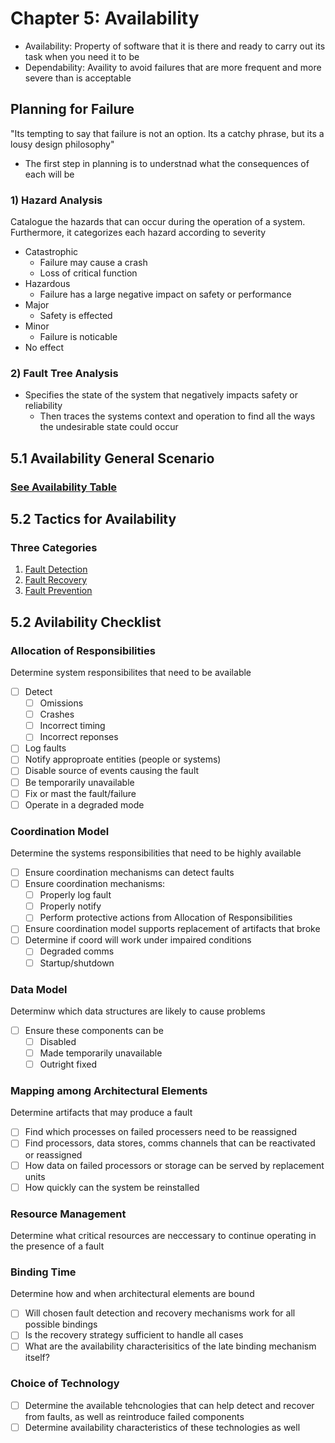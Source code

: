 # Chapter 5: Availability

* Availability: Property of software that it is there and ready to carry out its task when you need it to be
* Dependability: Availity to avoid failures that are more frequent and more severe than is acceptable

## Planning for Failure

"Its tempting to say that failure is not an option. Its a catchy phrase, but its a lousy design philosophy"

* The first step in planning is to understnad what the consequences of each will be

### 1) Hazard Analysis

Catalogue the hazards that can occur during the operation of a system. Furthermore, it categorizes each hazard according to severity

* Catastrophic
  * Failure may cause a crash
  * Loss of critical function
* Hazardous
  * Failure has a large negative impact on safety or performance
* Major
  * Safety is effected
* Minor
  * Failure is noticable
* No effect

### 2) Fault Tree Analysis

* Specifies the state of the system that negatively impacts safety or reliability
  * Then traces the systems context and operation to find all the ways the undesirable state could occur

## 5.1 Availability General Scenario

### [See Availability Table](./AVAILABILITY.md)

## 5.2 Tactics for Availability

### Three Categories

1. [Fault Detection](./FAULT_DETECTION.md)
2. [Fault Recovery](./FAULT_RECOVERY.md)
3. [Fault Prevention](./FAULT_PREVENTION.md)

## 5.2 Avilability Checklist

### Allocation of Responsibilities

Determine system responsibilites that need to be available

* [ ] Detect
  * [ ] Omissions
  * [ ] Crashes
  * [ ] Incorrect timing
  * [ ] Incorrect reponses
* [ ] Log faults
* [ ] Notify approproate entities (people or systems)
* [ ] Disable source of events causing the fault
* [ ] Be temporarily unavailable
* [ ] Fix or mast the fault/failure
* [ ] Operate in a degraded mode

### Coordination Model

Determine the systems responsibilities that need to be highly available

* [ ] Ensure coordination mechanisms can detect faults
* [ ] Ensure coordination mechanisms:
  * [ ] Properly log fault
  * [ ] Properly notify
  * [ ] Perform protective actions from Allocation of Responsibilities
* [ ] Ensure coordination model supports replacement of artifacts that broke
* [ ] Determine if coord will work under impaired conditions
  * [ ] Degraded comms
  * [ ] Startup/shutdown

### Data Model

Determinw which data structures are likely to cause problems

* [ ] Ensure these components can be
  * [ ] Disabled
  * [ ] Made temporarily unavailable
  * [ ] Outright fixed

### Mapping among Architectural Elements

Determine artifacts that may produce a fault

* [ ] Find which processes on failed processers need to be reassigned
* [ ] Find processors, data stores, comms channels that can be reactivated or reassigned
* [ ] How data on failed processors or storage can be served by replacement units
* [ ] How quickly can the system be reinstalled

### Resource Management

Determine what critical resources are neccessary to continue operating in the presence of a fault

### Binding Time

Determine how and when architectural elements are bound

* [ ] Will chosen fault detection and recovery mechanisms work for all possible bindings
* [ ] Is the recovery strategy sufficient to handle all cases
* [ ] What are the availability characterisitics of the late binding mechanism itself?

### Choice of Technology

* [ ] Determine the available tehcnologies that can help detect and recover from faults, as well as reintroduce failed components
* [ ] Determine availability characteristics of these technologies as well
